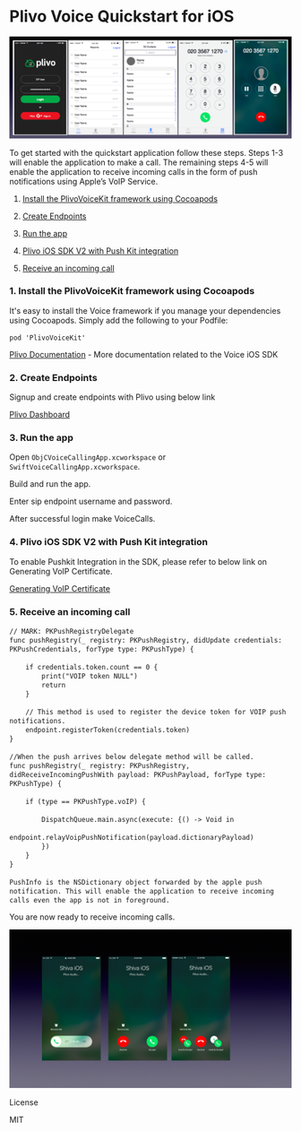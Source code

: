 # Plivo Voice Quickstart for iOS



![plivo-iOSsdk-2.0-example](ReadMeImages/app.png)



To get started with the quickstart application follow these steps. Steps 1-3 will enable the application to make a call. The remaining steps 4-5 will enable the application to receive incoming calls in the form of push notifications using Apple’s VoIP Service.

1. [Install the PlivoVoiceKit framework using Cocoapods](#bullet1)

2. [Create Endpoints](#bullet2)

3. [Run the app](#bullet3)

4. [Plivo iOS SDK V2 with Push Kit integration](#bullet4)

5. [Receive an incoming call](#bullet5)



### <a name="bullet1"></a>1. Install the PlivoVoiceKit framework using Cocoapods

It's easy to install the Voice framework if you manage your dependencies using Cocoapods. Simply add the following to your Podfile:


    pod 'PlivoVoiceKit'
    
   
[Plivo Documentation](https://drive.google.com/open?id=17WK5fN6NJV_84TlmkyMbdbGR7Wb7cqQHsHsHeg1oPFI) - More documentation related to the Voice iOS SDK

### <a name="bullet2"></a>2. Create Endpoints

Signup and create endpoints with Plivo using below link

[Plivo Dashboard](https://manage.plivo.com/accounts/login/)


### <a name="bullet3"></a>3. Run the app

Open `ObjCVoiceCallingApp.xcworkspace` or `SwiftVoiceCallingApp.xcworkspace`. 

Build and run the app. 

Enter sip endpoint username and password. 

After successful login make VoiceCalls. 


### <a name="bullet4"></a>4. Plivo iOS SDK V2 with Push Kit integration

To enable Pushkit Integration in the SDK, please refer to below link on Generating VoIP Certificate. 

[Generating VoIP Certificate](https://docs.google.com/a/plivo.com/document/d/15v23XNIQviE3j6F_Ik457DMXnQE7H712tHzEYOgixdA/edit?usp=sharing)

### <a name="bullet5"></a>5. Receive an incoming call

    // MARK: PKPushRegistryDelegate
    func pushRegistry(_ registry: PKPushRegistry, didUpdate credentials: PKPushCredentials, forType type: PKPushType) {
                
        if credentials.token.count == 0 {
            print("VOIP token NULL")
            return
        }
        
        // This method is used to register the device token for VOIP push notifications.
        endpoint.registerToken(credentials.token)
    }

    //When the push arrives below delegate method will be called. 
    func pushRegistry(_ registry: PKPushRegistry, didReceiveIncomingPushWith payload: PKPushPayload, forType type: PKPushType) {
                
        if (type == PKPushType.voIP) {
            
            DispatchQueue.main.async(execute: {() -> Void in
                endpoint.relayVoipPushNotification(payload.dictionaryPayload)
            })
        }
    }
    
    PushInfo is the NSDictionary object forwarded by the apple push notification. This will enable the application to receive incoming calls even the app is not in foreground.


You are now ready to receive incoming calls. 

![plivo-iOSsdk-2.0-example](ReadMeImages/callkit.png)

License

MIT
